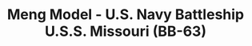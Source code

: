 ---
layout: product
title: "Meng Model - U.S. Navy Battleship U.S.S. Missouri (BB-63)"
price: "4000" 
desc: "N/A"
img_path: "/assets/img/MM-PS-004.webp"
brand: "N/A"
available: false
special_offer: false
new: false
soon: false
cat: "010000"
subcat: "011000"
subsubcat: "0N/A"
sifra: "MM-PS-004"
popular: false
spec: false
---